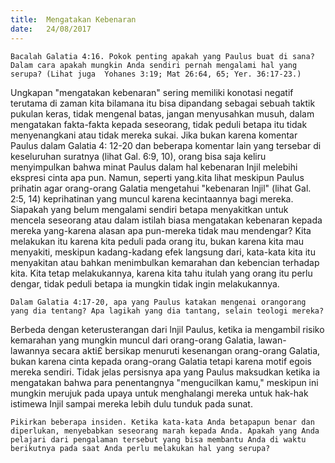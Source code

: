 ```yaml
---
title:  Mengatakan Kebenaran
date:   24/08/2017
---
```


`Bacalah Galatia 4:16. Pokok penting apakah yang Paulus buat di sana? Dalam cara apakah mungkin Anda sendiri pernah mengalami hal yang serupa? (Lihat juga  Yohanes 3:19; Mat 26:64, 65; Yer. 36:17-23.)`

Ungkapan "mengatakan kebenaran" sering memiliki konotasi negatif  terutama di zaman kita bilamana itu bisa dipandang sebagai sebuah taktik pukulan keras, tidak mengenal batas, jangan menyusahkan musuh, dalam mengatakan fakta-fakta kepada seseorang, tidak peduli betapa itu tidak menyenangkani atau tidak mereka sukai. Jika bukan karena komentar Paulus dalam Galatia 4: 12-20 dan beberapa komentar lain yang tersebar di keseluruhan suratnya (lihat Gal. 6:9, 10), orang bisa saja keliru menyimpulkan bahwa minat Paulus dalam hal kebenaran Injil melebihi ekspresi cinta apa pun. Namun, seperti yang.kita lihat meskipun Paulus prihatin agar orang-orang Galatia mengetahui "kebenaran lnjil" (lihat Gal. 2:5, 14) keprihatinan yang muncul karena kecintaannya bagi mereka. Siapakah yang belum mengalami sendiri betapa menyakitkan untuk mencela seseorang atau dalam istilah biasa mengatakan kebenaran kepada mereka yang-karena alasan apa pun-mereka tidak mau mendengar? Kita melakukan itu karena kita peduli pada orang itu, bukan karena kita mau menyakiti, meskipun kadang-kadang efek langsung dari, kata-kata kita itu menyakitan atau bahkan menimbulkan kemarahan dan kebencian terhadap kita. Kita tetap melakukannya, karena kita tahu itulah yang orang itu perlu dengar, tidak peduli betapa ia mungkin tidak ingin melakukannya.

`Dalam Galatia 4:17-20, apa yang Paulus katakan mengenai orang­orang yang dia tentang? Apa lagikah yang dia tantang, selain teologi mereka?`

Berbeda dengan keterusterangan dari lnjil Paulus, ketika ia mengambil risiko kemarahan yang mungkin muncul dari orang-orang Galatia, lawan-lawannya secara akti£ bersikap menuruti kesenangan orang-orang Galatia, bukan karena cinta kepada orang-orang Galatia tetapi karena motif egois mereka sendiri. Tidak jelas persisnya apa yang Paulus maksudkan ketika ia mengatakan bahwa para penentangnya "mengucilkan kamu," meskipun ini mungkin merujuk pada upaya untuk menghalangi mereka untuk hak-hak istimewa Injil sampai mereka lebih dulu tunduk pada sunat.


`Pikirkan beberapa insiden. Ketika kata-kata Anda betapapun benar dan diperlukan, menyebabkan seseorang marah kepada Anda. Apakah yang Anda pelajari dari pengalaman tersebut yang bisa membantu Anda di waktu berikutnya pada saat Anda perlu melakukan hal yang serupa?`
